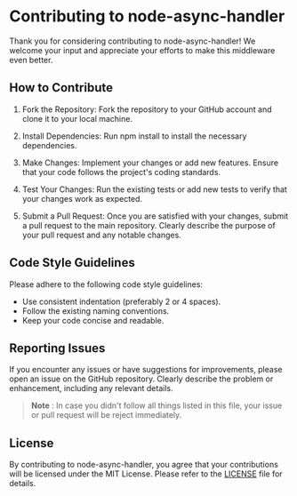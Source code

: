 # Contributing to node-async-handler

Thank you for considering contributing to node-async-handler! We welcome your input and appreciate your efforts to make this middleware even better.

## How to Contribute

1. Fork the Repository:
Fork the repository to your GitHub account and clone it to your local machine.

2. Install Dependencies:
Run npm install to install the necessary dependencies.

3. Make Changes:
Implement your changes or add new features. Ensure that your code follows the project's coding standards.

4. Test Your Changes:
Run the existing tests or add new tests to verify that your changes work as expected.

5. Submit a Pull Request:
Once you are satisfied with your changes, submit a pull request to the main repository. Clearly describe the purpose of your pull request and any notable changes.

## Code Style Guidelines

Please adhere to the following code style guidelines:

- Use consistent indentation (preferably 2 or 4 spaces).
- Follow the existing naming conventions.
- Keep your code concise and readable.

## Reporting Issues

If you encounter any issues or have suggestions for improvements, please open an issue on the GitHub repository. Clearly describe the problem or enhancement, including any relevant details.

> **Note** : In case you didn't follow all things listed in this file, your issue or pull request will be reject immediately.

## License

By contributing to node-async-handler, you agree that your contributions will be licensed under the MIT License. Please refer to the [LICENSE](https://github.com/pacifiquem/node-async-handler/blob/main/LICENSE) file for details.
